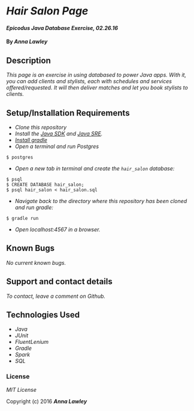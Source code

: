 # _Hair Salon Page_

#### _Epicodus Java Database Exercise, 02.26.16_

#### By _**Anna Lawley**_

## Description

_This page is an exercise in using databased to power Java apps. With it, you can add clients and stylists, each with schedules and services offered/requested. It will then deliver matches and let you book stylists to clients._

## Setup/Installation Requirements

* _Clone this repository_
* _Install the [Java SDK](http://www.oracle.com/technetwork/java/javase/downloads/jdk8-downloads-2133151.html) and [Java SRE](http://www.java.com/en/)._
* _[Install gradle](http://codetutr.com/2013/03/23/how-to-install-gradle/)_
* _Open a terminal and run Postgres_
```
$ postgres
```
* _Open a new tab in terminal and create the `hair_salon` database:_
```
$ psql
$ CREATE DATABASE hair_salon;
$ psql hair_salon < hair_salon.sql
```
* _Navigate back to the directory where this repository has been cloned and run gradle:_
```
$ gradle run
```
* _Open localhost:4567 in a browser._

## Known Bugs

_No current known bugs._

## Support and contact details

_To contact, leave a comment on Github._

## Technologies Used

* _Java_
* _JUnit_
* _FluentLenium_
* _Gradle_
* _Spark_
* _SQL_

### License

*MIT License*

Copyright (c) 2016 **_Anna Lawley_**
